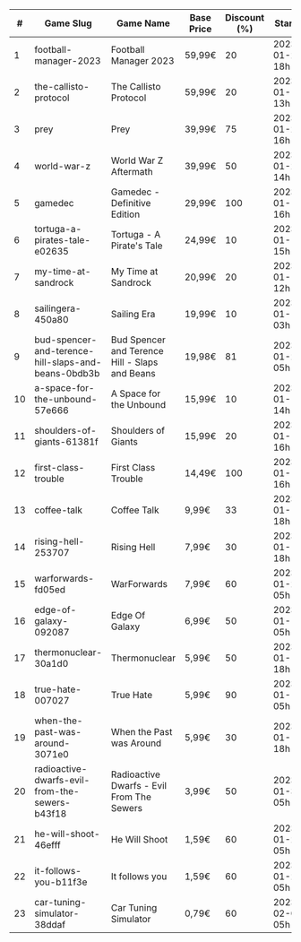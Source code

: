 |#|Game Slug|Game Name|Base Price|Discount (%)|Starts|Ends|
|---|---|---|---|---|---|---|
|1|football-manager-2023|Football Manager 2023|59,99€|20|2023-01-26 18h|2023-02-02 18h|
|2|the-callisto-protocol|The Callisto Protocol|59,99€|20|2023-01-12 13h|2023-01-19 13h|
|3|prey|Prey|39,99€|75|2023-01-24 16h|2023-01-31 16h|
|4|world-war-z|World War Z Aftermath|39,99€|50|2023-01-23 14h|2023-01-30 01h|
|5|gamedec|Gamedec - Definitive Edition|29,99€|100|2023-01-12 16h|2023-01-19 16h|
|6|tortuga-a-pirates-tale-e02635|Tortuga - A Pirate's Tale|24,99€|10|2023-01-19 15h|2023-01-25 15h|
|7|my-time-at-sandrock|My Time at Sandrock|20,99€|20|2023-01-16 12h|2023-01-25 12h|
|8|sailingera-450a80|Sailing Era|19,99€|10|2023-01-12 03h|2023-01-19 03h|
|9|bud-spencer-and-terence-hill-slaps-and-beans-0bdb3b|Bud Spencer and Terence Hill - Slaps and Beans|19,98€|81|2023-01-27 05h|2023-02-12 05h|
|10|a-space-for-the-unbound-57e666|A Space for the Unbound|15,99€|10|2023-01-19 14h|2023-01-26 14h|
|11|shoulders-of-giants-61381f|Shoulders of Giants|15,99€|20|2023-01-12 16h|2023-01-26 16h|
|12|first-class-trouble|First Class Trouble|14,49€|100|2023-01-12 16h|2023-01-19 16h|
|13|coffee-talk|Coffee Talk|9,99€|33|2023-01-17 18h|2023-01-24 18h|
|14|rising-hell-253707|Rising Hell|7,99€|30|2023-01-17 18h|2023-01-24 18h|
|15|warforwards-fd05ed|WarForwards|7,99€|60|2023-01-24 05h|2023-01-31 05h|
|16|edge-of-galaxy-092087|Edge Of Galaxy|6,99€|50|2023-01-10 05h|2023-01-17 05h|
|17|thermonuclear-30a1d0|Thermonuclear|5,99€|50|2023-01-17 18h|2023-01-24 18h|
|18|true-hate-007027|True Hate|5,99€|90|2023-01-10 05h|2023-01-28 05h|
|19|when-the-past-was-around-3071e0|When the Past was Around|5,99€|30|2023-01-18 18h|2023-01-24 18h|
|20|radioactive-dwarfs-evil-from-the-sewers-b43f18|Radioactive Dwarfs - Evil From The Sewers|3,99€|50|2023-01-31 05h|2023-02-07 05h|
|21|he-will-shoot-46efff|He Will Shoot|1,59€|60|2023-01-25 05h|2023-02-08 05h|
|22|it-follows-you-b11f3e|It follows you|1,59€|60|2023-01-24 05h|2023-02-08 05h|
|23|car-tuning-simulator-38ddaf|Car Tuning Simulator|0,79€|60|2023-02-05 05h|2023-02-24 05h|
